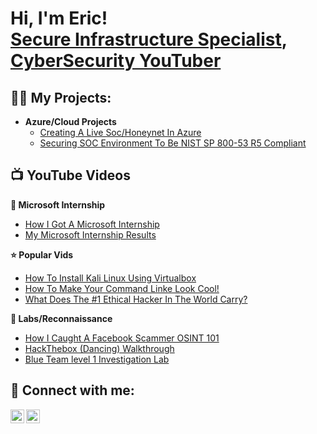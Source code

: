 <h1>Hi, I'm Eric! <br/> <a href="https://www.linkedin.com/in/eric-mcclellan-jr/">Secure Infrastructure Specialist</a>, <a href="https://www.youtube.com/@cyber_hawks"> CyberSecurity YouTuber</a></h1>

<h2>👨‍💻 My Projects:</h2>

- <b> Azure/Cloud Projects </b>
  - [Creating A Live Soc/Honeynet In Azure](https://github.com/EricMcclellan1/Cloud-Soc)
  - [Securing SOC Environment To Be NIST SP 800-53 R5 Compliant](https://github.com/EricMcclellan1/NIST-Compliance/tree/main)
 


<h2>📺 YouTube Videos</h2>
 <b> 👔 Microsoft Internship </b> <br/>

- [How I Got A Microsoft Internship](https://www.youtube.com/watch?v=PAjTJ02IkDY)
- [My Microsoft Internship Results](https://www.youtube.com/watch?v=LWTZpaaHpyY)

 <b> ⭐ Popular Vids </b> <br/>
- [How To Install Kali Linux Using Virtualbox](https://www.youtube.com/watch?v=iqTm5TgO-Nw)
- [How To Make Your Command Linke Look Cool!](https://www.youtube.com/watch?v=6sBl6YtUuGU)
- [What Does The #1 Ethical Hacker In The World Carry?](https://www.youtube.com/watch?v=dcC1Oq-4rHw)

 <b> 🔎 Labs/Reconnaissance </b> <br/>



- [How I Caught A Facebook Scammer OSINT 101](https://www.youtube.com/watch?v=FpCahM50hlM)
- [HackThebox (Dancing) Walkthrough](https://www.youtube.com/watch?v=5hKuY3Yvfj0)
- [Blue Team level 1 Investigation Lab](https://www.youtube.com/watch?v=3FwH033NJxg)



<h2> 🤳 Connect with me:</h2>

[<img align="left" alt="JoshMadakor | YouTube" width="22px" src="https://cdn.jsdelivr.net/npm/simple-icons@v3/icons/youtube.svg" />][youtube]
[<img align="left" alt="JoshMadakor | LinkedIn" width="22px" src="https://cdn.jsdelivr.net/npm/simple-icons@v3/icons/linkedin.svg" />][linkedin]


[youtube]: https://www.youtube.com/@cyber_hawks
[linkedin]: https://www.linkedin.com/in/eric-mcclellan-jr/

<!--


Here are some ideas to get you started:

- 🔭 I’m currently working on ...
- 🌱 I’m currently learning ...
- 👯 I’m looking to collaborate on ...
- 🤔 I’m looking for help with ...
- 💬 Ask me about ...
- 📫 How to reach me: ...
- 😄 Pronouns: ...
- ⚡ Fun fact: ...

[<img align="left" alt="JoshMadakor | YouTube" width="22px" src="https://cdn.jsdelivr.net/npm/simple-icons@v3/icons/youtube.svg" />][youtube]
[<img align="left" alt="JoshMadakor | Twitter" width="22px" src="https://cdn.jsdelivr.net/npm/simple-icons@v3/icons/twitter.svg" />][twitter]
[<img align="left" alt="JoshMadakor | LinkedIn" width="22px" src="https://cdn.jsdelivr.net/npm/simple-icons@v3/icons/linkedin.svg" />][linkedin]
[<img align="left" alt="JoshMadakor | Instagram" width="22px" src="https://cdn.jsdelivr.net/npm/simple-icons@v3/icons/instagram.svg" />][instagram]


[twitter]: https://twitter.com/joshmadakor
[youtube]: https://www.youtube.com/@cyber_hawks
[instagram]: https://www.instagram.com/joshmadakor/
[linkedin]: https://www.linkedin.com/in/eric-mcclellan-jr/


-->
